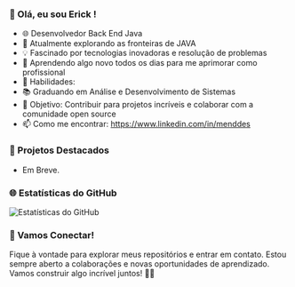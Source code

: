 ### 👋 Olá, eu sou Erick !

- 🌐 Desenvolvedor Back End Java
- 🚀 Atualmente explorando as fronteiras de JAVA
- 💡 Fascinado por tecnologias inovadoras e resolução de problemas
- 🌱 Aprendendo algo novo todos os dias para me aprimorar como profissional
- 🔧 Habilidades: 
- 📚 Graduando em Análise e Desenvolvimento de Sistemas
- 🎯 Objetivo: Contribuir para projetos incríveis e colaborar com a comunidade open source
- 📫 Como me encontrar: https://www.linkedin.com/in/menddes

### 🚀 Projetos Destacados

- Em Breve.

### 🌐 Estatísticas do GitHub

![Estatísticas do GitHub](https://github-readme-stats.vercel.app/api?username=seu-username&show_icons=true&count_private=true&hide=contribs)

### 🤝 Vamos Conectar!

Fique à vontade para explorar meus repositórios e entrar em contato. Estou sempre aberto a colaborações e novas oportunidades de aprendizado. Vamos construir algo incrível juntos! 👨‍💻

